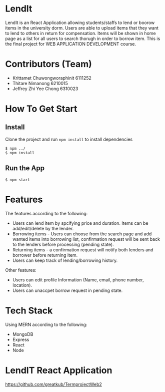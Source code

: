 # LendIt
LendIt is an React Application allowing students/staffs to lend or boorow items in the university dorm. Users are able to upload items that they want to lend to others in return for compensation. Items will be shown in home page as a list for all users to search thorugh in order to borrow item. This is the final project for WEB APPLICATION DEVELOPMENT course.

# Contributors (Team)
- Krittamet Chuwongworaphinit 6111252
- Thitare Nimanong 6210015
- Jeffrey Zhi Yee Chong 6310023

# How To Get Start

## Install
Clone the project and run `npm install` to install dependencies
    
    $ npm ../
    $ npm install

## Run the App
    $ npm start


# Features
The features according to the following:
- Users can lend item by spcifying price and duration. Items can be add/edit/delete by the lender.
- Borrowing items - Users can choose from the search page and add wanted items into borrowing list, confirmation request will be sent back to the lenders before processing (pending state).
- Returning items - a confirmation request will notify both lenders and borrower before returning item.
- Users can keep track of lending/borrowing history.

Other features:
- Users can edit profile Information (Name, email, phone number, location).
- Users can unaccpet borrow request in pending state.


# Tech Stack
Using MERN according to the following:
- MongoDB
- Express
- React
- Node

# LendIT React Application
https://github.com/greatkub/TermprojectWeb2






